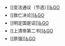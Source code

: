 - [[变法通议（节选）]][♿GO](./变法通议（节选）.md.md)
- [[救亡决论]][♿GO](./救亡决论.md.md)
- [[明定国是诏]][♿GO](./明定国是诏.md.md)
- [[上清帝第二书]][♿GO](./上清帝第二书.md.md)
- [[原强]][♿GO](./原强.md.md)
